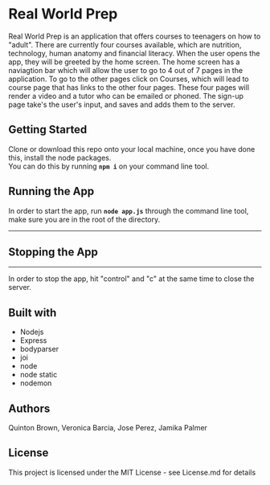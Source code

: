 # Real World Prep 

Real World Prep is an application that offers courses to teenagers on how to "adult". There are currently four courses
available, which are nutrition, technology, human anatomy and financial literacy. When the user opens the app, they will be greeted 
by the home screen. The home screen has a naviagtion bar which will allow the user to go to 4 out of 7 pages in the application.
To go to the other pages click on Courses, which will lead to course page that has links to the other four pages. These four
pages will render a video and a tutor who can be emailed or phoned. The sign-up page take's the user's input, and saves and
adds them to the server.


## Getting Started 



Clone or download this repo onto your local machine, once you have done this, install the node packages. <br />
You can do this by running **`npm i`** on your command line tool.


## Running the App 



In order to start the app, run **`node app.js`** through the command line tool, 
make sure you are in the root of the directory.

---

## Stopping the App 

---

In order to stop the app, hit "control" and "c" at the same time to close the server.



## Built with 

- Nodejs
- Express
- bodyparser
- joi
- node
- node static
- nodemon


## Authors



Quinton Brown, Veronica Barcia, Jose Perez, Jamika Palmer



## License 


This project is licensed under the MIT License - see License.md for details
